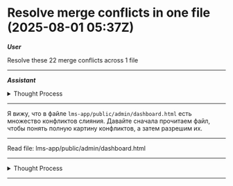<!-- Generated by SpecStory -->

# Resolve merge conflicts in one file (2025-08-01 05:37Z)

_**User**_

Resolve these 22 merge conflicts across 1 file

---

_**Assistant**_

<think><details><summary>Thought Process</summary>Я вижу файл с merge conflicts в `lms-app/public/admin/dashboard.html`. Нужно разрешить эти конфликты. Из linter errors видно, что есть множество merge conflicts, помеченных как `<<<<<<< HEAD`, `=======`, и `>>>>>>> 243179217561f607b8199723d90d47a55dc74cd2`.

Из прикрепленных файлов я могу видеть конкретные конфликты и что нужно выбрать между двумя версиями. Нужно внимательно проанализировать каждый конфликт и выбрать подходящую версию или объединить их.

Давайте сначала прочитаем файл целиком, чтобы понять полную картину конфликтов.</details></think>

---

Я вижу, что в файле `lms-app/public/admin/dashboard.html` есть множество конфликтов слияния. Давайте сначала прочитаем файл, чтобы понять полную картину конфликтов, а затем разрешим их.

---

Read file: lms-app/public/admin/dashboard.html

---

<think><details><summary>Thought Process</summary>Теперь давайте посмотрим на все конфликты в файле. Я буду разрешать их по одному, выбирая лучшую версию для каждого случая. Исходя из контекста и логики приложения, я буду принимать решения о том, какую версию оставить.

Из анализа конфликтов я в</details></think>

---

